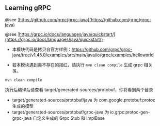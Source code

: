 
## Learning gRPC
@see [https://github.com/grpc/grpc-java](https://github.com/grpc/grpc-java)

@see [https://grpc.io/docs/languages/java/quickstart/](https://grpc.io/docs/languages/java/quickstart/)

- 本模块代码是拷贝自官方样例：https://github.com/grpc/grpc-java/tree/v1.45.0/examples/src/main/java/io/grpc/examples/helloworld

- 若本模块遇到类不存在的报红，请执行 `mvn clean compile` 生成 grpc 相关类。
```shell
mvn clean compile
```

执行后编译后请查看 target/generated-sources/protobuf，你将看到两个目录
- target/generated-sources/protobuf/java 为 com.google.protobuf:protoc 生成的模型
- target/generated-sources/protobuf/grpc-java 为 io.grpc:protoc-gen-grpc-java 自定义生成的 Grpc Stub 和 ImplBase
